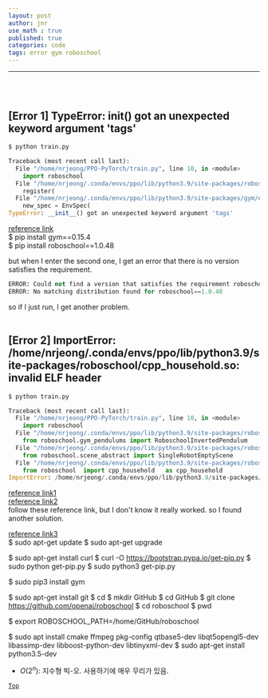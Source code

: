 ```yaml
---
layout: post
author: jnr
use_math : true
published: true
categories: code
tags: error gym roboschool
---
```


---
<h2 id="top"></h2><br>

## [Error 1] TypeError: __init__() got an unexpected keyword argument 'tags'
```python
$ python train.py

Traceback (most recent call last):
  File "/home/nrjeong/PPO-PyTorch/train.py", line 10, in <module>
    import roboschool
  File "/home/nrjeong/.conda/envs/ppo/lib/python3.9/site-packages/roboschool/__init__.py", line 66, in <module>
    register(
  File "/home/nrjeong/.conda/envs/ppo/lib/python3.9/site-packages/gym/envs/registration.py", line 484, in register
    new_spec = EnvSpec(
TypeError: __init__() got an unexpected keyword argument 'tags'
```
[reference link](https://github.com/openai/roboschool/issues/208)<br>
$ pip install gym==0.15.4<br>
$ pip install roboschool==1.0.48

but when I enter the second one, I get an error that there is no version satisfies the requirement.<br>

```python
ERROR: Could not find a version that satisfies the requirement roboschool==1.0.48 (from versions: 1.0.1, 1.0.3, 1.0.6, 1.0.7, 1.0.8, 1.0.15, 1.0.16, 1.0.17, 1.0.18, 1.0.19, 1.0.20, 1.0.34)
ERROR: No matching distribution found for roboschool==1.0.48
```
so if I just run, I get another problem. <br><br>

## [Error 2] ImportError: /home/nrjeong/.conda/envs/ppo/lib/python3.9/site-packages/roboschool/cpp_household.so: invalid ELF header
```python
$ python train.py

Traceback (most recent call last):
  File "/home/nrjeong/PPO-PyTorch/train.py", line 10, in <module>
    import roboschool
  File "/home/nrjeong/.conda/envs/ppo/lib/python3.9/site-packages/roboschool/__init__.py", line 167, in <module>
    from roboschool.gym_pendulums import RoboschoolInvertedPendulum
  File "/home/nrjeong/.conda/envs/ppo/lib/python3.9/site-packages/roboschool/gym_pendulums.py", line 1, in <module>
    from roboschool.scene_abstract import SingleRobotEmptyScene
  File "/home/nrjeong/.conda/envs/ppo/lib/python3.9/site-packages/roboschool/scene_abstract.py", line 12, in <module>
    from roboschool  import cpp_household   as cpp_household
ImportError: /home/nrjeong/.conda/envs/ppo/lib/python3.9/site-packages/roboschool/cpp_household.so: invalid ELF header
```

[reference link1](https://velog.io/@everyman123/Mujoco-py-%EC%84%A4%EC%B9%98%EB%B2%95)   
[reference link2](https://blog.naver.com/pjhool/222525089743)<br>
follow these reference link, but I don't know it really worked.
so I found another solution.<br>

[reference link3](https://github.com/openai/roboschool/issues/112)<br>
$ sudo apt-get update
$ sudo apt-get upgrade

$ sudo apt-get install curl
$ curl -O https://bootstrap.pypa.io/get-pip.py
$ sudo python get-pip.py
$ sudo python3 get-pip.py

$ sudo pip3 install gym

$ sudo apt-get install git
$ cd
$ mkdir GitHub
$ cd GitHub
$ git clone https://github.com/openai/roboschool
$ cd roboschool
$ pwd

$ export ROBOSCHOOL_PATH=/home/GitHub/roboschool

$ sudo apt install cmake ffmpeg pkg-config qtbase5-dev libqt5opengl5-dev libassimp-dev libboost-python-dev libtinyxml-dev
$ sudo apt-get install python3.5-dev

- $O(2^{n})$: 지수형 빅-오. 사용하기에 매우 무리가 있음. <br>

[`Top`](#top)
